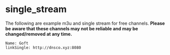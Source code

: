 # single_stream

The following are example m3u and single stream for free channels.  **Please be aware that these channels may not be reliable and may be changed/removed at any time.**

  ```
Name: Goft
linkSingle: http://dnsco.xyz:8080
   ```

  ```

